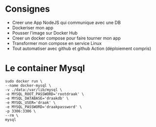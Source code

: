 # Consignes

- Creer une App NodeJS qui communique avec une DB
- Dockeriser  mon app
- Pousser l'image sur Docker Hub
- Creer un docker compose pour faire tourner mon app
- Transformer mon compose en service Linux
- Tout automatiser avec github et github Action (déploiement compris)

# Le container Mysql
```
sudo docker run \
--name docker-mysql \
-v ./data:/var/lib/mysql \
-e MYSQL_ROOT_PASSWORD='rootdraak' \
-e MYSQL_DATABASE='draakdb' \
-e MYSQL_USER='draak' \
-e MYSQL_PASSWORD='draakpassword' \
-p 3306:3306 \
--rm \
mysql
```